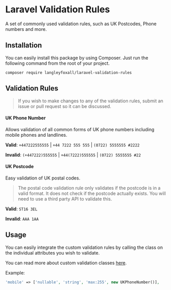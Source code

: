 # Laravel Validation Rules

A set of commonly used validation rules, such as UK Postcodes, Phone numbers and more.

## Installation

You can easily install this package by using Composer. Just run the following command from the root of your 
project.

```
composer require langleyfoxall/laravel-validation-rules
```

## Validation Rules

> If you wish to make changes to any of the validation rules, submit an issue or pull request so it can be discussed.

#### UK Phone Number
Allows validation of all common forms of UK phone numbers including mobile phones and landlines.


**Valid**: `+447222555555` | `+44 7222 555 555` | `(0722) 5555555 #2222`

**Invalid**: `(+447222)555555` | `+44(7222)555555` | `(0722) 5555555 #22`

#### UK Postcode
Easy validation of UK postal codes.

> The postal code validation rule only validates if the postcode is in a valid format. It does not check if the 
postcode actually exists. You will need to use a third party API to validate this.

**Valid**: `ST16 3EL`

**Invalid**: `AAA 1AA`

## Usage

You can easily integrate the custom validation rules by calling the class on the individual attributes
you wish to validate.

You can read more about custom validation classes [here](https://laravel.com/docs/5.7/validation#custom-validation-rules).

Example:
```php
'mobile' => ['nullable', 'string', 'max:255', new UKPhoneNumber()],
```
